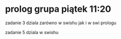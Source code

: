 # prolog grupa piątek 11:20
zadanie 3 dziala zarówno w swishu jak i w swi prologu


zadanie 5 dziala w swishu
